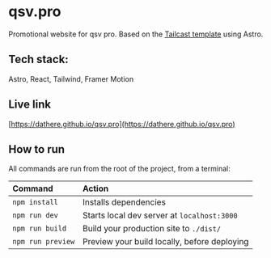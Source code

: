 # qsv.pro

Promotional website for qsv pro. Based on the [Tailcast template](https://github.com/matt765/Tailcast) using Astro.

## Tech stack:

Astro, React, Tailwind, Framer Motion

## Live link

[https://dathere.github.io/qsv.pro](https://dathere.github.io/qsv.pro)

## How to run

All commands are run from the root of the project, from a terminal:

| Command           | Action                                       |
| :---------------- | :------------------------------------------- |
| `npm install`     | Installs dependencies                        |
| `npm run dev`     | Starts local dev server at `localhost:3000`  |
| `npm run build`   | Build your production site to `./dist/`      |
| `npm run preview` | Preview your build locally, before deploying |
